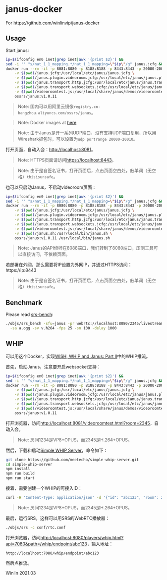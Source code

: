 # janus-docker 

For https://github.com/winlinvip/janus-docker

## Usage

Start janus:

```bash
ip=$(ifconfig en0 inet|grep inet|awk '{print $2}') &&
sed -i '' "s/nat_1_1_mapping.*/nat_1_1_mapping=\"$ip\"/g" janus.jcfg &&
docker run --rm -it -p 8081:8080 -p 8188:8188 -p 8443:8443 -p 20000-20010:20000-20010/udp \
    -v $(pwd)/janus.jcfg:/usr/local/etc/janus/janus.jcfg \
    -v $(pwd)/janus.plugin.videoroom.jcfg:/usr/local/etc/janus/janus.plugin.videoroom.jcfg \
    -v $(pwd)/janus.transport.http.jcfg:/usr/local/etc/janus/janus.transport.http.jcfg \
    -v $(pwd)/janus.transport.websockets.jcfg:/usr/local/etc/janus/janus.transport.websockets.jcfg \
    -v $(pwd)/videoroomtest.js:/usr/local/share/janus/demos/videoroomtest.js \
    ossrs/janus:v1.0.11
```

> Note: 国内可以用阿里云镜像`registry.cn-hangzhou.aliyuncs.com/ossrs/janus`。

> Note: Docker images at [here](https://hub.docker.com/r/ossrs/janus/tags)

> Note: 由于Janus是开一系列UDP端口，没有支持UDP端口复用，所以用Wireshark抓包时，可以设置为`udp portrange 20000-20010`。

打开页面，自动入会：[http://localhost:8081](http://localhost:8081)。

> Note: HTTPS页面请访问[https://localhost:8443](https://localhost:8443)。

> Note: 由于是自签名证书，打开页面后，点击页面空白处，敲单词（无空格）`thisisunsafe`。

也可以只启动Janus，不启动videoroom页面：

```bash
ip=$(ifconfig en0 inet|grep inet|awk '{print $2}') &&
sed -i '' "s/nat_1_1_mapping.*/nat_1_1_mapping=\"$ip\"/g" janus.jcfg &&
docker run --rm -it -p 8080:8080 -p 8188:8188 -p 8443:8443 -p 20000-20010:20000-20010/udp \
    -v $(pwd)/janus.jcfg:/usr/local/etc/janus/janus.jcfg \
    -v $(pwd)/janus.plugin.videoroom.jcfg:/usr/local/etc/janus/janus.plugin.videoroom.jcfg \
    -v $(pwd)/janus.transport.http.jcfg:/usr/local/etc/janus/janus.transport.http.jcfg \
    -v $(pwd)/janus.transport.websockets.jcfg:/usr/local/etc/janus/janus.transport.websockets.jcfg \
    -v $(pwd)/videoroomtest.js:/usr/local/share/janus/demos/videoroomtest.js \
    -v $(pwd)/janus.sh:/usr/local/bin/janus.sh \
    ossrs/janus:v1.0.11 /usr/local/bin/janus.sh
```

> Note: Janus的API侦听在8088端口，我们转到了8080端口，压测工具可以直接访问，不依赖页面。

若部署在外网，那么需要将IP设置为外网IP，并通过HTTPS访问：https://ip:8443

> Note: 由于是自签名证书，打开页面后，点击页面空白处，敲单词（无空格）`thisisunsafe`。

## Benchmark

Please read [srs-bench](https://github.com/ossrs/srs-bench/tree/feature/rtc#janus):

```bash
./objs/srs_bench -sfu=janus -pr webrtc://localhost:8080/2345/livestream \
  -sa a.ogg -sv v.h264 -fps 25 -sn 100 -delay 1000
```

## WHIP

可以用这个Docker，实现[WISH, WHIP and Janus: Part II](https://www.meetecho.com/blog/whip-janus-part-ii/)中的WHIP推流。

首先，启动Janus，注意要开启websocket支持：

```bash
ip=$(ifconfig en0 inet|grep inet|awk '{print $2}') &&
sed -i '' "s/nat_1_1_mapping.*/nat_1_1_mapping=\"$ip\"/g" janus.jcfg &&
docker run --rm -it -p 8081:8080 -p 8188:8188 -p 8443:8443 -p 20000-20010:20000-20010/udp \
    -v $(pwd)/janus.jcfg:/usr/local/etc/janus/janus.jcfg \
    -v $(pwd)/janus.plugin.videoroom.jcfg:/usr/local/etc/janus/janus.plugin.videoroom.jcfg \
    -v $(pwd)/janus.transport.http.jcfg:/usr/local/etc/janus/janus.transport.http.jcfg \
    -v $(pwd)/janus.transport.websockets.jcfg:/usr/local/etc/janus/janus.transport.websockets.jcfg \
    -v $(pwd)/videoroomtest.js:/usr/local/share/janus/demos/videoroomtest.js \
    ossrs/janus:v1.0.11
```

打开浏览器，访问[http://localhost:8081/videoroomtest.html?room=2345](http://localhost:8081/videoroomtest.html?room=2345)，自动入会。

> Note: 房间1234是VP8+OPUS，而2345是H.264+OPUS。

然后，下载和启动[Simple WHIP Server](https://github.com/meetecho/simple-whip-server)，命令如下：

```bash
git clone https://github.com/meetecho/simple-whip-server.git
cd simple-whip-server
npm install
npm run build
npm run start
```

接着，需要创建一个WHIP的可接入ID：

```bash
curl -H 'Content-Type: application/json' -d '{"id": "abc123", "room": 2345}' http://localhost:7080/whip/create
```

> Note: 房间1234是VP8+OPUS，而2345是H.264+OPUS。

最后，运行SRS，这样可以用SRS的WebRTC播放器：

```bash
./objs/srs -c conf/rtc.conf
```

打开浏览器，访问[http://localhost:8080/players/whip.html?api=7080&path=/whip/endpoint/abc123](http://localhost:8080/players/whip.html?api=7080&path=/whip/endpoint/abc123)，输入地址：

```text
http://localhost:7080/whip/endpoint/abc123
```

然后点推流。

Winlin 2021.03
